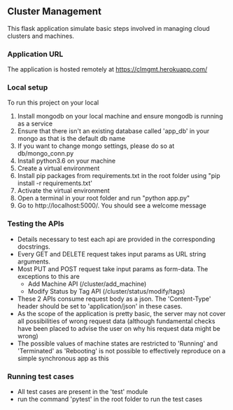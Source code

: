 ## Cluster Management

This flask application simulate basic steps involved in managing cloud clusters and machines.

### Application URL
The application is hosted remotely at https://clmgmt.herokuapp.com/

### Local setup

To run this project on your local
1. Install mongodb on your local machine and ensure mongodb is running as a service
2. Ensure that there isn't an existing database called 'app_db' in your mongo as that is the default db name
3. If you want to change mongo settings, please do so at db/mongo_conn.py
4. Install python3.6 on your machine
5. Create a virtual environment
6. Install pip packages from requirements.txt in the root folder using "pip install -r requirements.txt'
7. Activate the virtual environment
8. Open a terminal in your root folder and run "python app.py"
9. Go to http://localhost:5000/. You should see a welcome message

### Testing the APIs

* Details necessary to test each api are provided in the corresponding docstrings.
* Every GET and DELETE request takes input params as URL string arguments.
* Most PUT and POST request take input params as form-data. The exceptions to this are
    * Add Machine API (/cluster/add_machine)
    * Modify Status by Tag API (/cluster/status/modify/tags)
* These 2 APIs consume request body as a json. The 'Content-Type' header should be set to 'application/json' in these cases.
* As the scope of the application is pretty basic, the server may not cover all possibilities of wrong request data
(although fundamental checks have been placed to advise the user on why his request data might be wrong)
* The possible values of machine states are restricted to 'Running' and 'Terminated' as 'Rebooting' is not
possible to effectively reproduce on a simple synchronous app as this

### Running test cases

* All test cases are present in the 'test' module
* run the command 'pytest' in the root folder to run the test cases

